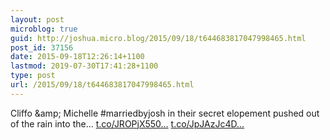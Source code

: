 ```yaml
---
layout: post
microblog: true
guid: http://joshua.micro.blog/2015/09/18/t644683817047998465.html
post_id: 37156
date: 2015-09-18T12:26:14+1100
lastmod: 2019-07-30T17:41:28+1100
type: post
url: /2015/09/18/t644683817047998465.html
---
```

Cliffo &amp;amp; Michelle #marriedbyjosh in their secret elopement pushed out of the rain into the… [t.co/JROPjX550...](http://t.co/JROPjX550n) [t.co/JpJAzJc4D...](http://t.co/JpJAzJc4Dc)
